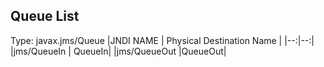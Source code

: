 ## Queue List
Type: javax.jms/Queue
|JNDI NAME   |  Physical Destination Name |
|--:|--:|
|jms/QueueIn   |   QueueIn|
|jms/QueueOut   |QueueOut|

